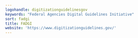 ```yaml
---
logohandle: digitizationguidelinesgov
keywords: "Federal Agencies Digital Guidelines Initiative"
sort: fadgi
title: FADGI
website: 'https://www.digitizationguidelines.gov/'
---
```

